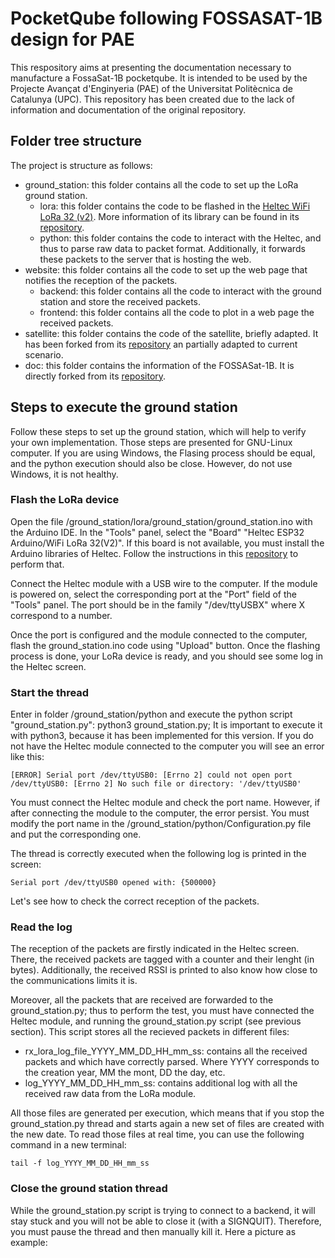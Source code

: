 # PocketQube following FOSSASAT-1B design for PAE
This respository aims at presenting the documentation necessary to manufacture a FossaSat-1B pocketqube. It is intended to be used by the Projecte Avançat d'Enginyeria (PAE) of the Universitat Politècnica de Catalunya (UPC). This repository has been created due to the lack of information and documentation of the original repository.

## Folder tree structure
The project is structure as follows:

- ground_station: this folder contains all the code to set up the LoRa ground station.
  - lora: this folder contains the code to be flashed in the [Heltec WiFi LoRa 32 (v2)](https://heltec.org/project/wifi-lora-32/). More information of its library can be found in its [repository](https://github.com/HelTecAutomation/Heltec_ESP32).
  - python: this folder contains the code to interact with the Heltec, and thus to parse raw data to packet format. Additionally, it forwards these packets to the server that is hosting the web.
- website: this folder contains all the code to set up the web page that notifies the reception of the packets.
  - backend: this folder contains all the code to interact with the ground station and store the received packets.
  - frontend: this folder contains all the code to plot in a web page the received packets.
- satellite: this folder contains the code of the satellite, briefly adapted. It has been forked from its [repository](https://github.com/FOSSASystems/FOSSASAT-1B) an partially adapted to current scenario.
- doc: this folder contains the information of the FOSSASat-1B. It is directly forked from its [repository](https://github.com/FOSSASystems/FOSSASAT-1B).


## Steps to execute the ground station
Follow these steps to set up the ground station, which will help to verify your own implementation. Those steps are presented for GNU-Linux computer. If you are using Windows, the Flasing process should be equal, and the python execution should also be close. However, do not use Windows, it is not healthy.

### Flash the LoRa device
Open the file /ground_station/lora/ground_station/ground_station.ino with the Arduino IDE. In the "Tools" panel, select the "Board" "Heltec ESP32 Arduino/WiFi LoRa 32(V2)". If this board is not available, you must install the Arduino libraries of Heltec. Follow the instructions in this [repository](https://github.com/HelTecAutomation/Heltec_ESP32) to perform that.

Connect the Heltec module with a USB wire to the computer. If the module is powered on, select the corresponding port at the "Port" field of the "Tools" panel. The port should be in the family "/dev/ttyUSBX" where X correspond to a number.

Once the port is configured and the module connected to the computer, flash the ground_station.ino code using "Upload" button. Once the flashing process is done, your LoRa device is ready, and you should see some log in the Heltec screen.

### Start the thread
Enter in folder /ground_station/python and execute the python script "ground_station.py": python3 ground_station.py; It is important to execute it with python3, because it has been implemented for this version. If you do not have the Heltec module connected to the computer you will see an error like this:

``` [ERROR] Serial port /dev/ttyUSB0: [Errno 2] could not open port /dev/ttyUSB0: [Errno 2] No such file or directory: '/dev/ttyUSB0' ```

You must connect the Heltec module and check the port name. However, if after connecting the module to the computer, the error persist. You must modify the port name in the /ground_station/python/Configuration.py file and put the corresponding one.

The thread is correctly executed when the following log is printed in the screen: 

``` Serial port /dev/ttyUSB0 opened with: {500000} ```

Let's see how to check the correct reception of the packets.

### Read the log
The reception of the packets are firstly indicated in the Heltec screen. There, the received packets are tagged with a counter and their lenght (in bytes). Additionally, the received RSSI is printed to also know how close to the communications limits it is. 

Moreover, all the packets that are received are forwarded to the ground_station.py; thus to perform the test, you must have connected the Heltec module, and running the ground_station.py script (see previous section). This script stores all the recieved packets in different files:

- rx_lora_log_file_YYYY_MM_DD_HH_mm_ss: contains all the received packets and which have correctly parsed. Where YYYY corresponds to the creation year, MM the mont, DD the day, etc.
- log_YYYY_MM_DD_HH_mm_ss: contains additional log with all the received raw data from the LoRa module.

All those files are generated per execution, which means that if you stop the ground_station.py thread and starts again a new set of files are created with the new date. To read those files at real time, you can use the following command in a new terminal:

``` tail -f log_YYYY_MM_DD_HH_mm_ss ```

### Close the ground station thread
While the ground_station.py script is trying to connect to a backend, it will stay stuck and you will not be able to close it (with a SIGNQUIT). Therefore, you must pause the thread and then manually kill it. Here a picture as example:






